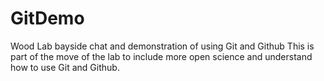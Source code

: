 # GitDemo
Wood Lab bayside chat and demonstration of using Git and Github
This is part of the move of the lab to include more open science and understand how to use Git and Github. 
